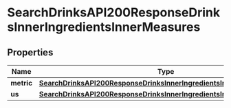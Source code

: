 
# SearchDrinksAPI200ResponseDrinksInnerIngredientsInnerMeasures

## Properties
| Name | Type | Description | Notes |
| ------------ | ------------- | ------------- | ------------- |
| **metric** | [**SearchDrinksAPI200ResponseDrinksInnerIngredientsInnerMeasuresMetric**](SearchDrinksAPI200ResponseDrinksInnerIngredientsInnerMeasuresMetric.md) |  |  [optional] |
| **us** | [**SearchDrinksAPI200ResponseDrinksInnerIngredientsInnerMeasuresUs**](SearchDrinksAPI200ResponseDrinksInnerIngredientsInnerMeasuresUs.md) |  |  [optional] |



